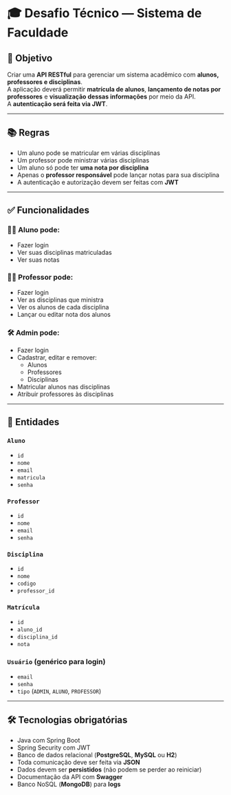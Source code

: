 # 🎓 Desafio Técnico — Sistema de Faculdade 

## 📌 Objetivo

Criar uma **API RESTful** para gerenciar um sistema acadêmico com **alunos, professores e disciplinas**.  
A aplicação deverá permitir **matrícula de alunos**, **lançamento de notas por professores** e **visualização dessas informações** por meio da API.  
A **autenticação será feita via JWT**.

---

## 📚 Regras

- Um aluno pode se matricular em várias disciplinas  
- Um professor pode ministrar várias disciplinas  
- Um aluno só pode ter **uma nota por disciplina**  
- Apenas o **professor responsável** pode lançar notas para sua disciplina  
- A autenticação e autorização devem ser feitas com **JWT**

---

## ✅ Funcionalidades

### 👨‍🎓 Aluno pode:
- Fazer login  
- Ver suas disciplinas matriculadas  
- Ver suas notas

### 👩‍🏫 Professor pode:
- Fazer login  
- Ver as disciplinas que ministra  
- Ver os alunos de cada disciplina  
- Lançar ou editar nota dos alunos

### 🛠️ Admin pode:
- Fazer login  
- Cadastrar, editar e remover:
  - Alunos  
  - Professores  
  - Disciplinas  
- Matricular alunos nas disciplinas  
- Atribuir professores às disciplinas

---

## 🧩 Entidades

### `Aluno`
- `id`
- `nome`
- `email`
- `matricula`
- `senha`

### `Professor`
- `id`
- `nome`
- `email`
- `senha`

### `Disciplina`
- `id`
- `nome`
- `codigo`
- `professor_id`

### `Matrícula`
- `id`
- `aluno_id`
- `disciplina_id`
- `nota`

### `Usuário` (genérico para login)
- `email`
- `senha`
- `tipo` (`ADMIN`, `ALUNO`, `PROFESSOR`)

---

## 🛠️ Tecnologias obrigatórias

- Java com Spring Boot  
- Spring Security com JWT  
- Banco de dados relacional (**PostgreSQL**, **MySQL** ou **H2**)  
- Toda comunicação deve ser feita via **JSON**  
- Dados devem ser **persistidos** (não podem se perder ao reiniciar)  
- Documentação da API com **Swagger**  
- Banco NoSQL (**MongoDB**) para **logs**

